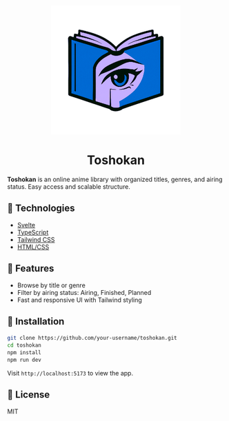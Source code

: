 <p align="center"><img src="./static/favicon.png" height="300" ></p>
<h1 align="center"> Toshokan </h1>

**Toshokan** is an online anime library with organized titles, genres, and airing status. Easy access and scalable structure.

## 🚀 Technologies

- [Svelte](https://svelte.dev/)
- [TypeScript](https://www.typescriptlang.org/)
- [Tailwind CSS](https://tailwindcss.com/)
- [HTML/CSS](https://developer.mozilla.org/en-US/docs/Web)

## 📁 Features

- Browse by title or genre
- Filter by airing status: Airing, Finished, Planned
- Fast and responsive UI with Tailwind styling

## 🔧 Installation

```bash
git clone https://github.com/your-username/toshokan.git
cd toshokan
npm install
npm run dev
```
Visit `http://localhost:5173` to view the app.

## 📄 License
MIT

